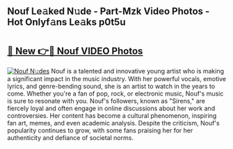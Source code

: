 ## Nouf Le𝚊ked N𝚞de - Part-Mzk Video Photos - Hot Onlyf𝚊ns Le𝚊ks p0t5u

# <h2><a href="http://ab88108.deff.icu/?id=Nouf">🔗 New 👉🔴 Nouf VIDEO Photos</a></h2>

[![Nouf N𝚞des](https://i.imgur.com/rIISA9y.gif)](http://ab88108.deff.icu/?id=Nouf)
Nouf is a talented and innovative young artist who is making a significant impact in the music industry. With her powerful vocals, emotive lyrics, and genre-bending sound, she is an artist to watch in the years to come. Whether you're a fan of pop, rock, or electronic music, Nouf's music is sure to resonate with you. Nouf's followers, known as "Sirens," are fiercely loyal and often engage in online discussions about her work and controversies. Her content has become a cultural phenomenon, inspiring fan art, memes, and even academic analysis. Despite the criticism, Nouf's popularity continues to grow, with some fans praising her for her authenticity and defiance of societal norms.
